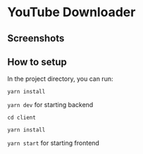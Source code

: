 # YouTube Downloader

## Screenshots

## How to setup

In the project directory, you can run:

`yarn install`

`yarn dev` for starting backend

`cd client`

`yarn install`

`yarn start` for starting frontend
